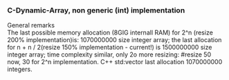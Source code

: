 ### C-Dynamic-Array, non generic (int) implementation
   General remarks   
     The last possible memory allocation (8GIG internall RAM) for 2^n (resize 200%
	 implementation)is: 1070000000 size integer array;
	 the last allocation for n + n / 2(resize 150% implementation - current!) is  1500000000
	 size integer array;
	 time complexity similar, only 2o more resizing: #resize 50 now, 30 for 2^n implementation.
	 C++ std:vector last allocation 1070000000 integers.
   
	
